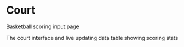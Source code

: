 Court
=====
  Basketball scoring input page
  
  The court interface and live updating data table showing scoring stats
  

